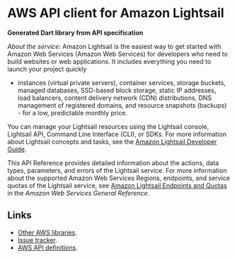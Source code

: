 # AWS API client for Amazon Lightsail

**Generated Dart library from API specification**

*About the service:*
Amazon Lightsail is the easiest way to get started with Amazon Web Services
(Amazon Web Services) for developers who need to build websites or web
applications. It includes everything you need to launch your project quickly
- instances (virtual private servers), container services, storage buckets,
managed databases, SSD-based block storage, static IP addresses, load
balancers, content delivery network (CDN) distributions, DNS management of
registered domains, and resource snapshots (backups) - for a low,
predictable monthly price.

You can manage your Lightsail resources using the Lightsail console,
Lightsail API, Command Line Interface (CLI), or SDKs. For more information
about Lightsail concepts and tasks, see the <a
href="https://lightsail.aws.amazon.com/ls/docs/en_us/articles/lightsail-how-to-set-up-access-keys-to-use-sdk-api-cli">Amazon
Lightsail Developer Guide</a>.

This API Reference provides detailed information about the actions, data
types, parameters, and errors of the Lightsail service. For more information
about the supported Amazon Web Services Regions, endpoints, and service
quotas of the Lightsail service, see <a
href="https://docs.aws.amazon.com/general/latest/gr/lightsail.html">Amazon
Lightsail Endpoints and Quotas</a> in the <i>Amazon Web Services General
Reference</i>.

## Links

- [Other AWS libraries](https://github.com/agilord/aws_client/tree/master/generated).
- [Issue tracker](https://github.com/agilord/aws_client/issues).
- [AWS API definitions](https://github.com/aws/aws-sdk-js/tree/master/apis).
